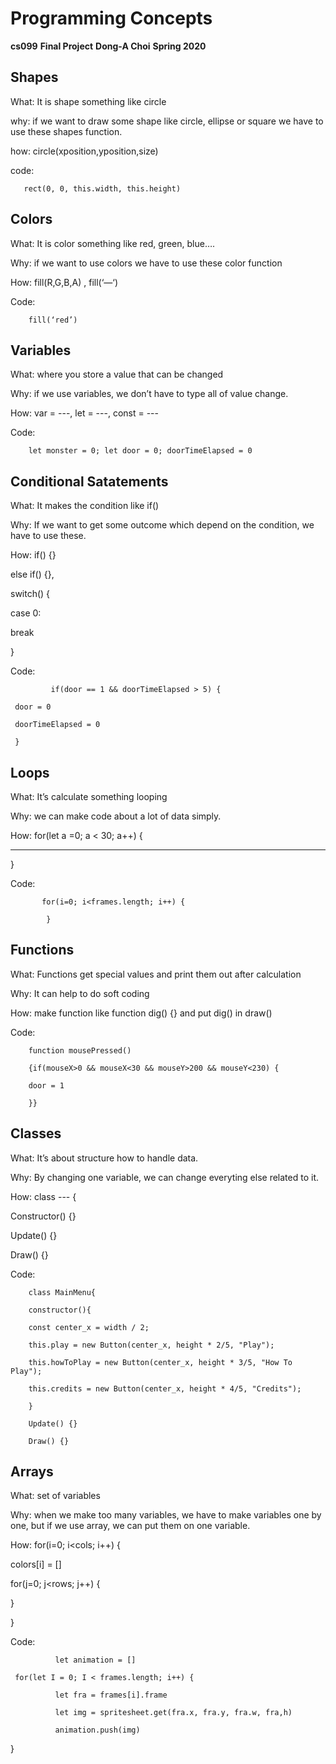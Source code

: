 # Programming Concepts


**cs099**
**Final Project**
**Dong-A Choi**
**Spring 2020**


## Shapes

What: It is shape something like circle

why: if we want to draw some shape like circle, ellipse or square we have to use these shapes function. 

how: circle(xposition,yposition,size)

code: 

       rect(0, 0, this.width, this.height)


## Colors

What: It is color something like red, green, blue….

Why: if we want to use colors we have to use these color function

How: fill(R,G,B,A) , fill(‘—‘)

Code: 

        fill(‘red’)


## Variables

What: where you store a value that can be changed

Why: if we use variables, we don’t have to type all of value change.

How: var = ---, let = ---, const = ---

Code: 

        let monster = 0; let door = 0; doorTimeElapsed = 0


## Conditional Satatements

What: It makes the condition like if()

Why: If we want to get some outcome which depend on the condition, we have to use these.

How: if() {}

else if() {},

switch() {

case 0:

break

}

Code: 

             if(door == 1 && doorTimeElapsed > 5) {

   	 door = 0

  	 doorTimeElapsed = 0

 	 }


## Loops

What: It’s calculate something looping

Why: we can make code about a lot of data simply.

How: for(let a =0; a < 30; a++) {

---

}

Code: 

           for(i=0; i<frames.length; i++) {

            }


## Functions

What: Functions get special values and print them out after calculation

Why: It can help to do soft coding

How: make function like function dig() {} and put dig() in draw()

Code: 

        function mousePressed() 

        {if(mouseX>0 && mouseX<30 && mouseY>200 && mouseY<230) {

        door = 1

        }}


## Classes

What: It’s about structure how to handle data.

Why: By changing one variable, we can change everyting else related to it.

How: class --- {

Constructor() {}

Update() {}

Draw() {}

Code: 

        class MainMenu{

        constructor(){

        const center_x = width / 2;

        this.play = new Button(center_x, height * 2/5, "Play");

        this.howToPlay = new Button(center_x, height * 3/5, "How To Play");

        this.credits = new Button(center_x, height * 4/5, "Credits");

        }

        Update() {}

        Draw() {}


## Arrays

What: set of variables	

Why: when we make too many variables, we have to make variables one by one, but if we use array, we can put them on one variable.

How: for(i=0; i<cols; i++) {

colors[i] = []

for(j=0; j<rows; j++) {

}

}

Code: 
  
              let animation = []

	 for(let I = 0; I < frames.length; i++) {

              let fra = frames[i].frame

              let img = spritesheet.get(fra.x, fra.y, fra.w, fra,h)

              animation.push(img)

}

